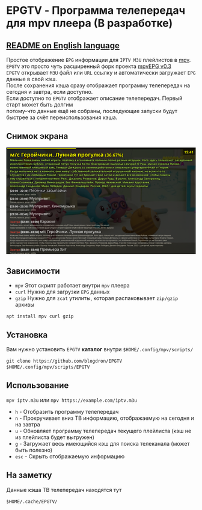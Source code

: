 # EPGTV - Программа телепередач для mpv плеера (В разработке)

## [README on English language](README.md)

Простое отображение `EPG` информации для `IPTV M3U` плейлистов в [mpv](https://mpv.io).  
`EPGTV` это просто чуть расширенный форк проекта [mpvEPG v0.3](https://github.com/dafyk/mpvEPG)  
`EPGTV` открывает `M3U` файл или `URL` ссылку и автоматически загружает `EPG` данные в свой кэш.  
После сохранения кэша сразу отображает программу телепередач на сегодня и завтра, если доступно.  
Если доступно то `EPGTV` отображает описание телепередач. Первый старт может быть долгим  
потому-что данные ещё не собраны, последующие запуски будут быстрее за счёт переиспользования кэша. 

## Снимок экрана

![screenshot](.screenshot/screenshot.png)


## Зависимости

 * `mpv`  Этот скрипт работает внутри `mpv` плеера
 * `curl` Нужно для загрузки `EPG` данных
 * `gzip` Нужно для `zcat` утилиты, которая распаковывает `zip/gzip` архивы

```
apt install mpv curl gzip
```

## Установка

Вам нужно установить `EPGTV` **каталог** внутри `$HOME/.config/mpv/scripts/`

```
git clone https://github.com/blogdron/EPGTV  $HOME/.config/mpv/scripts/EPGTV 
```

## Использование

`mpv iptv.m3u` или `mpv https://example.com/iptv.m3u`

 * `h` -  Отобразить программу телепередач
 * `n` -  Прокручивает вниз ТВ информацию, отображаемую на сегодня и на завтра
 * `u` -  Обновляет программу телепередач текущего плейлиста (кэш не из плейлиста будет выгружен)
 * `g` -  Загружает весь имеющийся кэш для поиска телеканала (может быть полезно)
 * `esc` - Скрыть отображаемую информацию

## На заметку 

Данные кэша ТВ телепередач находятся тут

```
$HOME/.cache/EPGTV/
```



